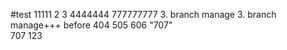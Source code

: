 #test
11111
2
3
4444444
777777777
3. branch manage
3. branch manage+++
before 404
505
606
"707"  
707
123
